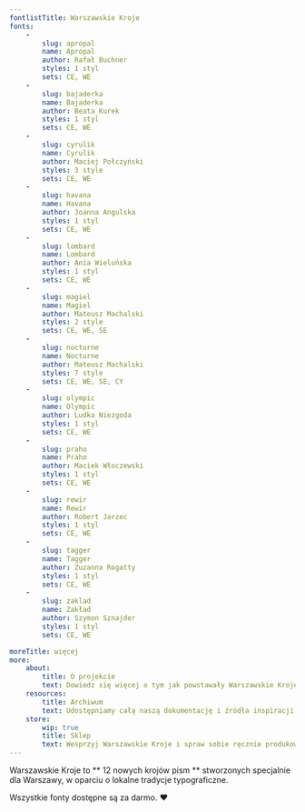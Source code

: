 ```yaml
---
fontlistTitle: Warszawskie Kroje
fonts:
    -
        slug: apropal
        name: Apropal
        author: Rafał Buchner
        styles: 1 styl
        sets: CE, WE
    -
        slug: bajaderka
        name: Bajaderka
        author: Beata Kurek
        styles: 1 styl
        sets: CE, WE
    -
        slug: cyrulik
        name: Cyrulik
        author: Maciej Połczyński
        styles: 3 style
        sets: CE, WE
    -
        slug: havana
        name: Havana
        author: Joanna Angulska
        styles: 1 styl
        sets: CE, WE
    -
        slug: lombard
        name: Lombard
        author: Ania Wieluńska
        styles: 1 styl
        sets: CE, WE
    -
        slug: magiel
        name: Magiel
        author: Mateusz Machalski
        styles: 2 style
        sets: CE, WE, SE
    -
        slug: nocturne
        name: Nocturne
        author: Mateusz Machalski
        styles: 7 style
        sets: CE, WE, SE, CY
    -
        slug: olympic
        name: Olympic
        author: Ludka Niezgoda
        styles: 1 styl
        sets: CE, WE
    -
        slug: praho
        name: Praho
        author: Maciek Włoczewski
        styles: 1 styl
        sets: CE, WE
    -
        slug: rewir
        name: Rewir
        author: Robert Jarzec
        styles: 1 styl
        sets: CE, WE
    -
        slug: tagger
        name: Tagger
        author: Zuzanna Rogatty
        styles: 1 styl
        sets: CE, WE
    -
        slug: zaklad
        name: Zakład
        author: Szymon Sznajder
        styles: 1 styl
        sets: CE, WE

moreTitle: więcej
more:
    about:
        title: O projekcie
        text: Dowiedz się więcej o tym jak powstawały Warszawskie Kroje, zoabcz zdjęcia z warsztatów i materiały prasowe.
    resources:
        title: Archiwum
        text: Udostępniamy całą naszą dokumentację i źródła inspiracji – setki zdjęć najciekawszych przykładów warszawskiej typografii, archiwalne projekty neonów i wiele innych.
    store:
        wip: true
        title: Sklep
        text: Wesprzyj Warszawskie Kroje i spraw sobie ręcznie produkowane typograficzne gadżety z limitowanej serii.
---
```

Warszawskie Kroje to
** 12 nowych krojów pism **
stworzonych specjalnie dla Warszawy, w oparciu o lokalne tradycje typograficzne.

Wszystkie fonty dostępne są za darmo.
&#10084;
